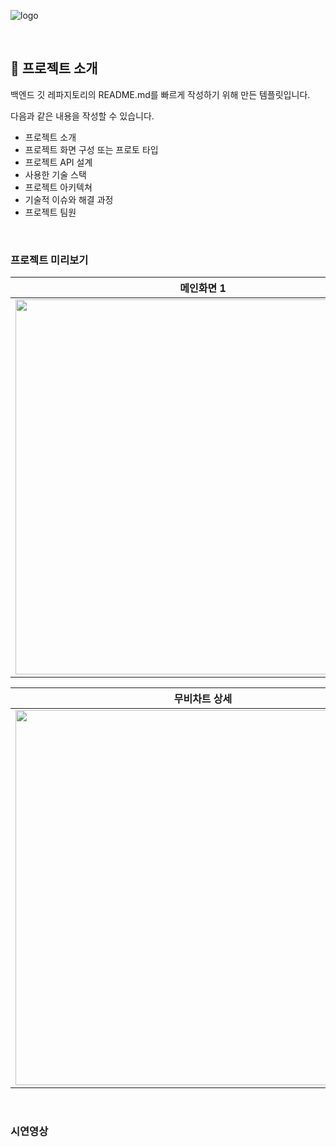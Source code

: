 ![logo](https://github.com/user-attachments/assets/9732e2b9-0a4f-4ea3-a8d4-064288e3fe8c)

<br/>

## 📝 프로젝트 소개
백엔드 깃 레파지토리의 README.md를 빠르게 작성하기 위해 만든 템플릿입니다.

다음과 같은 내용을 작성할 수 있습니다.
- 프로젝트 소개
- 프로젝트 화면 구성 또는 프로토 타입
- 프로젝트 API 설계
- 사용한 기술 스택
- 프로젝트 아키텍쳐
- 기술적 이슈와 해결 과정
- 프로젝트 팀원

</br>

### 프로젝트 미리보기
|메인화면 1|메인화면 2|무비차트|
|:---:|:---:|:---:|
|<img src="https://github.com/user-attachments/assets/52f39828-840c-419f-b179-67df106be34e" width="600"/>|<img src="https://github.com/user-attachments/assets/31761679-ad35-4295-a500-97c23e5c52ff" width="600"/>|<img src="https://github.com/user-attachments/assets/d431d65e-48cc-46c2-bf61-9f35ac9d260f" width="600"/>|

|무비차트 상세|상영스케줄|좌석선택|
|:---:|:---:|:---:|
|<img src="https://github.com/user-attachments/assets/4745bbd9-4faa-4dae-a715-b281683fe01c" width="600"/>|<img src="https://github.com/user-attachments/assets/05eeadaa-a99f-4279-a381-8c16a530ec3a" width="600"/>|<img src="https://github.com/user-attachments/assets/aed3afa5-00b3-4aec-bfe8-ffea2d2fdece" width="600"/>|

</br>

### 시연영상



